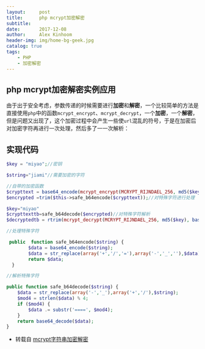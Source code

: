 ```yaml
---
layout:     post
title:      php mcrypt加密解密
subtitle:   
date:       2017-12-08
author:     Alex Kinhoom
header-img: img/home-bg-geek.jpg
catalog: true
tags:
    - PHP
    - 加密解密
---
```

## php mcrypt加密解密实例应用
由于出于安全考虑，参数传递的时候需要进行<strong>加密</strong>和<strong>解密</strong>，一个比较简单的方法是直接使用`php`中的函数`mcrypt_encrypt`、`mcrypt_decrypt`，一个<strong>加密</strong>，一个<strong>解密</strong>，但是问题又出现了，这个加密过程中会产生一些使`url`混乱的符号，于是在加密后对加密字符再进行一次处理，然后多了一一次解析：
## 实现代码
```php
$key = "miyao";//密钥

$string="jiami"//需要加密的字符

//自带的加密函数
$crypttext = base64_encode(mcrypt_encrypt(MCRYPT_RIJNDAEL_256, md5($key), $string, MCRYPT_MODE_CBC, md5(md5($key))));
$encrypted =trim($this->safe_b64encode($crypttext));//对特殊字符进行处理

$key="miyao"
$crypttexttb=safe_b64decode($encrypted)//对特殊字符解析
$decryptedtb = rtrim(mcrypt_decrypt(MCRYPT_RIJNDAEL_256, md5($key), base64_decode($crypttexttb), MCRYPT_MODE_CBC, md5(md5($key))), "\0")//解密函数

//处理特殊字符

 public  function safe_b64encode($string) {
        $data = base64_encode($string);
        $data = str_replace(array('+','/','='),array('-','_',''),$data);
        return $data;
  }

//解析特殊字符

public function safe_b64decode($string) {
    $data = str_replace(array('-','_'),array('+','/'),$string);
    $mod4 = strlen($data) % 4;
    if ($mod4) {
        $data .= substr('====', $mod4);
    }
    return base64_decode($data);
}
```
- 转载自 [mcrypt字符串加密解密](http://blog.csdn.net/lwx2615/article/details/6818658)